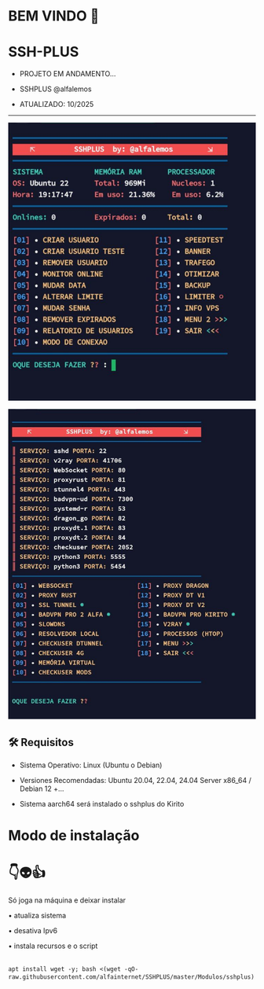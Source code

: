 # BEM VINDO 🖕

# SSH-PLUS

* PROJETO EM ANDAMENTO...

* SSHPLUS @alfalemos
* ATUALIZADO: 10/2025
----

![logo](https://github.com/alfainternet/SSHPLUS/blob/master/Modulos/Imagenes/IMG_20251021_191816_617.jpg)


![logo](https://github.com/alfainternet/SSHPLUS/blob/master/Modulos/Imagenes/IMG_20251021_191820_314.jpg)

## :hammer_and_wrench: Requisitos 

- Sistema Operativo: Linux (Ubuntu o Debian)
- Versiones Recomendadas: Ubuntu 20.04, 22.04, 24.04 Server x86_64 / Debian 12 +...

- Sistema aarch64 será instalado o sshplus do Kirito


# Modo de instalação
# 👇👽👍
Só joga na máquina e deixar instalar

• atualiza sistema

• desativa Ipv6

• instala recursos e o script

```

apt install wget -y; bash <(wget -qO- raw.githubusercontent.com/alfainternet/SSHPLUS/master/Modulos/sshplus)


```
